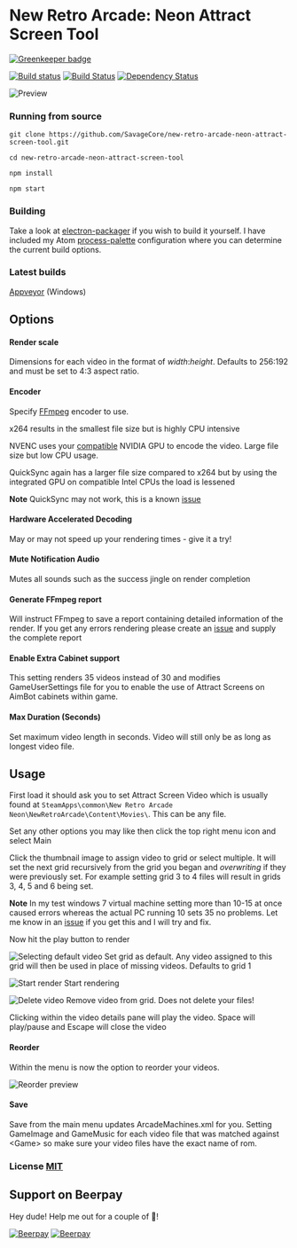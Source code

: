 # New Retro Arcade: Neon Attract Screen Tool

[![Greenkeeper badge](https://badges.greenkeeper.io/SavageCore/new-retro-arcade-neon-attract-screen-tool.svg)](https://greenkeeper.io/)

[![Build status](https://ci.appveyor.com/api/projects/status/26kccuyt4nick5ua?svg=true)](https://ci.appveyor.com/project/SavageCore/new-retro-arcade-neon-attract-screen-tool) [![Build Status](https://travis-ci.org/SavageCore/new-retro-arcade-neon-attract-screen-tool.svg?branch=master)](https://travis-ci.org/SavageCore/new-retro-arcade-neon-attract-screen-tool) [![Dependency Status](https://tidelift.com/badges/github/SavageCore/new-retro-arcade-neon-attract-screen-tool)](https://tidelift.com/repo/github/SavageCore/new-retro-arcade-neon-attract-screen-tool)


![Preview](http://i.imgur.com/OVdeDxt.png)

### Running from source

`git clone https://github.com/SavageCore/new-retro-arcade-neon-attract-screen-tool.git`

`cd new-retro-arcade-neon-attract-screen-tool`

`npm install`

`npm start`

### Building

Take a look at [electron-packager](https://github.com/electron-userland/electron-packager) if you wish to build it yourself. I have included my Atom [process-palette](https://atom.io/packages/process-palette) configuration where you can determine the current build options.

### Latest builds

[Appveyor](https://ci.appveyor.com/project/SavageCore/new-retro-arcade-neon-attract-screen-tool/build/artifacts) (Windows)

## Options

#### Render scale

Dimensions for each video in the format of *width*:*height*. Defaults to 256:192 and must be set to 4:3 aspect ratio.

#### Encoder

Specify [FFmpeg][ffmpeglink] encoder to use.

x264 results in the smallest file size but is highly CPU intensive

NVENC uses your [compatible](https://developer.nvidia.com/nvidia-video-codec-sdk#SupportedGPUs) NVIDIA GPU to encode the video. Large file size but low CPU usage.

QuickSync again has a larger file size compared to x264 but by using the integrated GPU on compatible Intel CPUs the load is lessened

**Note** QuickSync may not work, this is a known [issue](https://github.com/SavageCore/new-retro-arcade-neon-attract-screen-tool/issues/13)

#### Hardware Accelerated Decoding

May or may not speed up your rendering times - give it a try!

#### Mute Notification Audio

Mutes all sounds such as the success jingle on render completion

#### Generate FFmpeg report

Will instruct FFmpeg to save a report containing detailed information of the render. If you get any errors rendering please create an [issue] and supply the complete report

#### Enable Extra Cabinet support

This setting renders 35 videos instead of 30 and modifies GameUserSettings file for you to enable the use of Attract Screens on AimBot cabinets within game.

#### Max Duration (Seconds)

Set maximum video length in seconds. Video will still only be as long as longest video file.

## Usage

First load it should ask you to set Attract Screen Video which is usually found at `SteamApps\common\New Retro Arcade Neon\NewRetroArcade\Content\Movies\`. This can be any file.

Set any other options you may like then click the top right menu icon and select Main

Click the thumbnail image to assign video to grid or select multiple. It will set the next grid recursively from the grid you began and *overwriting* if they were previously set. For example setting grid 3 to 4 files will result in grids 3, 4, 5 and 6 being set.

**Note** In my test windows 7 virtual machine setting more than 10-15 at once caused errors whereas the actual PC running 10 sets 35 no problems. Let me know in an [issue] if you get this and I will try and fix.

Now hit the play button to render

![Selecting default video](http://i.imgur.com/YQk0Ztu.png) Set grid as default. Any video assigned to this grid will then be used in place of missing videos. Defaults to grid 1

![Start render](http://i.imgur.com/PEMFwWU.png) Start rendering

![Delete video](http://i.imgur.com/5eN698j.png) Remove video from grid. Does not delete your files!

Clicking within the video details pane will play the video. Space will play/pause and Escape will close the video

#### Reorder

Within the menu is now the option to reorder your videos.

![Reorder preview](http://i.imgur.com/uOlY5Mq.gif)

#### Save

Save from the main menu updates ArcadeMachines.xml for you. Setting GameImage and GameMusic for each video file that was matched against \<Game> so make sure your video files have the exact name of rom.

### License [MIT](LICENSE.md)
[nranlink]: http://digitalcybercherries.com/new-retro-arcade-neon/
[ffmpeglink]: http://ffmpeg.org
[issue]:https://github.com/SavageCore/new-retro-arcade-neon-attract-screen-tool/issues

## Support on Beerpay
Hey dude! Help me out for a couple of :beers:!

[![Beerpay](https://beerpay.io/SavageCore/new-retro-arcade-neon-attract-screen-tool/badge.svg?style=beer-square)](https://beerpay.io/SavageCore/new-retro-arcade-neon-attract-screen-tool)  [![Beerpay](https://beerpay.io/SavageCore/new-retro-arcade-neon-attract-screen-tool/make-wish.svg?style=flat-square)](https://beerpay.io/SavageCore/new-retro-arcade-neon-attract-screen-tool?focus=wish)
